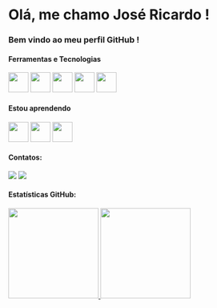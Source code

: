 # Olá, me chamo José Ricardo ! 
### Bem vindo ao meu perfil GitHub ! 

#### Ferramentas e Tecnologias
<img loading="lazy" src="https://cdn.jsdelivr.net/gh/devicons/devicon/icons/git/git-original.svg" width="40" height="40"/> <img src="https://cdn.jsdelivr.net/gh/devicons/devicon@latest/icons/github/github-original-wordmark.svg" idth="40" height="40"/>
<img src="https://cdn.jsdelivr.net/gh/devicons/devicon@latest/icons/azuresqldatabase/azuresqldatabase-original.svg" width="40" height="40"/> <img src="https://cdn.jsdelivr.net/gh/devicons/devicon@latest/icons/javascript/javascript-plain.svg" width="40" height="40"/>
<img src="https://cdn.jsdelivr.net/gh/devicons/devicon@latest/icons/java/java-original-wordmark.svg"  width="40" height="40"/>

#### Estou aprendendo
<img src="https://cdn.jsdelivr.net/gh/devicons/devicon@latest/icons/javascript/javascript-plain.svg"  width="40" height="40"/> <img src="https://cdn.jsdelivr.net/gh/devicons/devicon@latest/icons/java/java-original-wordmark.svg"  width="40" height="40"/>
<img src="https://cdn.jsdelivr.net/gh/devicons/devicon@latest/icons/python/python-original-wordmark.svg" width="40" height="40"/>

#### Contatos:
<div>
<a href = "mailto:contato@jrnagliati@gmail.com"><img loading="lazy" src="https://img.shields.io/badge/Gmail-D14836?style=for-the-badge&logo=gmail&logoColor=white" target="_blank"></a>
<a href="https://www.linkedin.com/in/jrnagliati" target="_blank"><img loading="lazy" src="https://img.shields.io/badge/-LinkedIn-%230077B5?style=for-the-badge&logo=linkedin&logoColor=white" target="_blank"></a>   
</div>

#### Estatísticas GitHub:
<div>
<a href="https://github.com/jrnagliati">
<img loading="lazy" height="180em" src="https://github-readme-stats.vercel.app/api/top-langs/?username=Jrnagliati&layout=compact&langs_count=7&theme=dracula"/>
<img loading="lazy" height="180em" src="https://github-readme-stats.vercel.app/api?username=Jrnagliati&show_icons=true&theme=dracula&include_all_commits=true&count_private=true"/>
</div>
